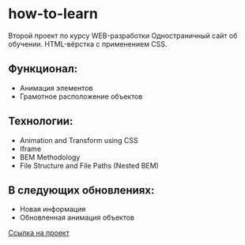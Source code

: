 # how-to-learn
Второй проект по курсу WEB-разработки
Одностраничный сайт об обучении.
HTML-вёрстка с применением CSS.

## Функционал:
* Анимация элементов
* Грамотное расположение объектов

## Технологии:
* Animation and Transform using CSS 
* Iframe
* BEM Methodology 
* File Structure and File Paths (Nested BEM)

## В следующих обновлениях:
* Новая информация
* Обновленная анимация объектов

[Ссылка на проект](https://sergeevpavel4696.github.io/how-to-learn/index.html)
